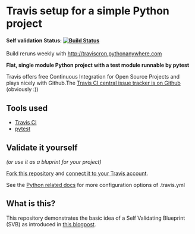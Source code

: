 # Travis setup for a simple Python project

#### Self validation Status: [![Build Status](https://travis-ci.org/self-validating-blueprint/travis-ci-python.svg?branch=master)](https://travis-ci.org/self-validating-blueprint/travis-ci-python) 

Build reruns weekly with http://traviscron.pythonanywhere.com


**Flat, single module Python project with a test module runnable by pytest**

Travis offers free Continuous Integration for Open Source Projects and plays nicely with Github.The [Travis CI central issue tracker is on Github](https://github.com/travis-ci/travis-ci) (obviously :))

## Tools used

* [Travis CI](https://travis-ci.org)
* [pytest](http://pytest.org)


## Validate it yourself
*(or use it as a bluprint for your project)*

[Fork this repository](https://github.com/self-validating-blueprint/travis-ci-python/fork) and [connect it to your Travis account](http://docs.travis-ci.com/user/getting-started/).

See the [Python related docs](http://docs.travis-ci.com/user/languages/python/) for more configuration options of .travis.yml


## What is this?

This repository demonstrates the basic idea of a Self Validating Blueprint (SVB) as introduced in [this blogpost](https://self-validating-blueprint.github.io/introduction/).
